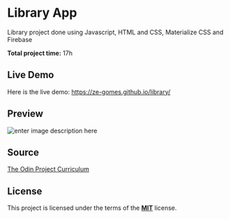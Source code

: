 
 # Library App

Library project done using Javascript, HTML and CSS, Materialize CSS and Firebase

**Total project time:** 17h

## Live Demo
Here is the live demo: https://ze-gomes.github.io/library/
## Preview
![enter image description here](https://i.imgur.com/dWD3DIR.jpg)

## Source

[The Odin Project Curriculum](https://www.theodinproject.com/courses/javascript/lessons/library%29%29)

## License
This project is licensed under the terms of the **[MIT](https://choosealicense.com/licenses/mit/)**  license. 

<!--stackedit_data:
eyJoaXN0b3J5IjpbNzUyMDY3ODcxLC0xNjYwNTcyNDkwLC0xMT
Y4MTU2MTIxXX0=
-->
